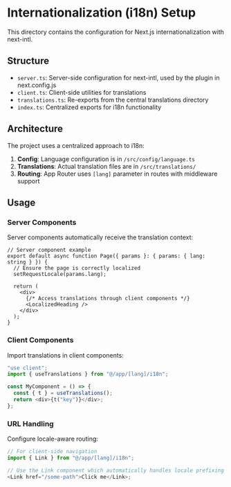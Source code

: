 # Internationalization (i18n) Setup

This directory contains the configuration for Next.js internationalization with next-intl.

## Structure

- `server.ts`: Server-side configuration for next-intl, used by the plugin in next.config.js
- `client.ts`: Client-side utilities for translations
- `translations.ts`: Re-exports from the central translations directory
- `index.ts`: Centralized exports for i18n functionality

## Architecture

The project uses a centralized approach to i18n:

1. **Config**: Language configuration is in `/src/config/language.ts`
2. **Translations**: Actual translation files are in `/src/translations/`
3. **Routing**: App Router uses `[lang]` parameter in routes with middleware support

## Usage

### Server Components

Server components automatically receive the translation context:

```tsx
// Server component example
export default async function Page({ params }: { params: { lang: string } }) {
  // Ensure the page is correctly localized
  setRequestLocale(params.lang);

  return (
    <div>
      {/* Access translations through client components */}
      <LocalizedHeading />
    </div>
  );
}
```

### Client Components

Import translations in client components:

```typescript
"use client";
import { useTranslations } from "@/app/[lang]/i18n";

const MyComponent = () => {
  const { t } = useTranslations();
  return <div>{t("key")}</div>;
};
```

### URL Handling

Configure locale-aware routing:

```typescript
// For client-side navigation
import { Link } from "@/app/[lang]/i18n";

// Use the Link component which automatically handles locale prefixing
<Link href="/some-path">Click me</Link>;
```
